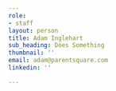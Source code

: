```yaml
---
role:
- staff
layout: person
title: Adam Inglehart
sub_heading: Does Something
thumbnail: ''
email: adam@parentsquare.com
linkedin: ''

---
```


